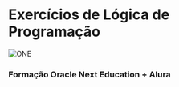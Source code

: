 # Exercícios de Lógica de Programação



![ONE](https://app.aluracursos.com/form-one/assets/images/logo-alura-oracle.svg)

### Formação Oracle Next Education + Alura